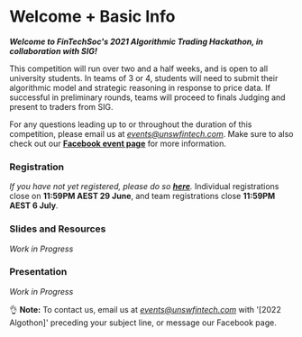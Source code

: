 # Welcome + Basic Info

***Welcome to FinTechSoc's 2021 Algorithmic Trading Hackathon, in collaboration with SIG!***
 

This competition will run over two and a half weeks, and is open to all university students. In teams of 3 or 4, students will need to submit their algorithmic model and strategic reasoning in response to price data. If successful in preliminary rounds, teams will proceed to finals Judging and present to traders from SIG.

For any questions leading up to or throughout the duration of this competition, please email us at *events@unswfintech.com*. Make sure to also check out our **[Facebook event page](https://fb.me/e/2z2DANFce)** for more information.

### **Registration**

*If you have not yet registered, please do so **[here](zhttps://forms.gle/vocK5MpcGVLHdvEL7)**.* Individual registrations close on **11:59PM AEST 29 June**, and team registrations close **11:59PM AEST 6 July**. 


### **Slides and Resources**

*Work in Progress*

### **Presentation**

*Work in Progress*

👌 **Note:** To contact us, email us at *events@unswfintech.com* with '[2022 Algothon]' preceding your subject line, or message our Facebook page.